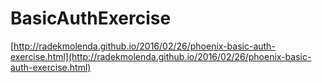 # BasicAuthExercise

[http://radekmolenda.github.io/2016/02/26/phoenix-basic-auth-exercise.html](http://radekmolenda.github.io/2016/02/26/phoenix-basic-auth-exercise.html)
